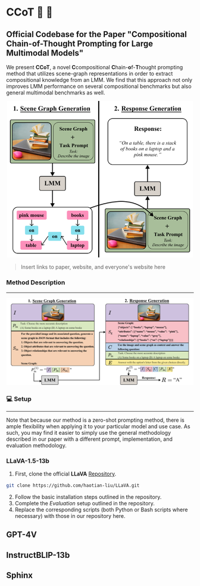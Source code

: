 # CCoT 🧩 🧠
Official Codebase for the Paper "Compositional Chain-of-Thought Prompting for Large Multimodal Models"
---
We present **CCoT**, a novel **C**compositional **C**hain-**o**f-**T**hought prompting method that utilizes scene-graph representations in order to extract compositional knowledge from an LMM. We find that this approach not only improves LMM performance on several compositional benchmarks but also general multimodal benchmarks as well. 

<p align="center">
  <img src=images/fig1_v7.png width="500"/>
</p>

> Insert links to paper, website, and everyone's website here

### Method Description
---

<p align="center">
  <img src=images/fig2_v8.png />
</p>

### 💻 Setup
---
Note that because our method is a zero-shot prompting method, there is ample flexibility when applying it to your particular model and use case. As such, you may find it easier to simply use the general methodology described in our paper with a different prompt, implementation, and evaluation methodology.

### LLaVA-1.5-13b
1. First, clone the official **LLaVA** [Repository](https://github.com/haotian-liu/LLaVA).
```bash
git clone https://github.com/haotian-liu/LLaVA.git
```
2. Follow the basic installation steps outlined in the repository.
3. Complete the *Evaluation* setup outlined in the repository.
4. Replace the corresponding scripts (both Python or Bash scripts where necessary) with those in our repository here.

## GPT-4V

## InstructBLIP-13b

## Sphinx


